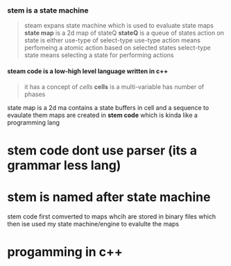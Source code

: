 ### stem is a state machine
> steam expans state machine which is used to evaluate state maps
> __state map__ is a 2d map of stateQ
> __stateQ__ is a queue of states
> action on state is either use-type of select-type
> use-type action means perfomeing a atomic action based on selected states
> select-type state means selecting a state for performing actions


#### steam code is a low-high level language written in c++
> it has a concept of _cells_
> __cells__ is a multi-variable has number of phases
> 
state map is a 2d ma contains a state buffers in cell and a sequence to evaulate them
maps are created in **stem code** which is kinda like a programming lang 

# stem code dont use parser (its a grammar less lang)
# stem is named after state machine

stem code first comverted to maps whcih are stored in binary files
which then ise used my state machine/engine to evalulte the maps

# progamming in c++
